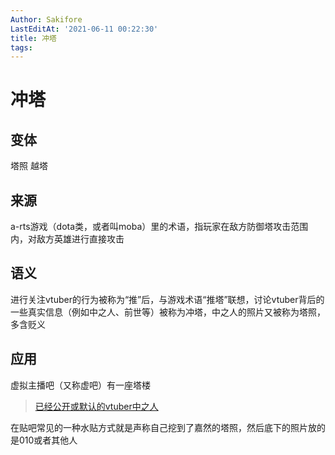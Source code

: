 ```yaml
---
Author: Sakifore
LastEditAt: '2021-06-11 00:22:30'
title: 冲塔
tags:
---
```

# 冲塔

## 变体

塔照    越塔

## 来源

a-rts游戏（dota类，或者叫moba）里的术语，指玩家在敌方防御塔攻击范围内，对敌方英雄进行直接攻击

## 语义

进行关注vtuber的行为被称为“推”后，与游戏术语“推塔”联想，讨论vtuber背后的一些真实信息（例如中之人、前世等）被称为冲塔，中之人的照片又被称为塔照，多含贬义

## 应用

虚拟主播吧（又称虚吧）有一座塔楼
>[已经公开或默认的vtuber中之人](https://tieba.baidu.com/p/6160286039)

在贴吧常见的一种水贴方式就是声称自己挖到了嘉然的塔照，然后底下的照片放的是010或者其他人

